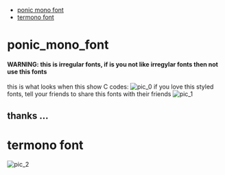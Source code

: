 - [ponic mono font](#ponic-mono-font "goto ponic-mono-font")
- [termono font](#termono-font "goto termono-font")
# ponic_mono_font
#### WARNING: this is irregular fonts, if is you not like irregylar fonts then not use this fonts
this is what looks when this show C codes:
![pic_0](https://raw.githubusercontent.com/Princess-Sunset-Shimmer/ponic_mono_fonts/main/177U5TR4T102_I.jpeg)
if you love this styled fonts, tell your friends to share this fonts with their friends
![pic_1](https://raw.githubusercontent.com/Princess-Sunset-Shimmer/ponic_mono_fonts/main/177U5TR4T102_N.jpeg)
## thanks ...
# termono font
![pic_2](https://github.com/Princess-Sunset-Shimmer/ponic_mono_fonts/blob/b5c44a662f6e67aebc7aad5ab7dbd59d0a84fd5a/termono/termono_illustration.jpeg)
